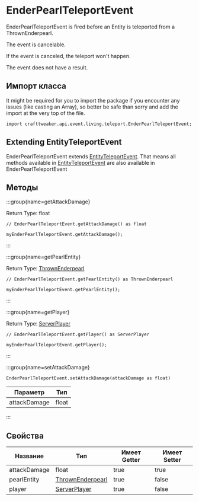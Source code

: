 # EnderPearlTeleportEvent

EnderPearlTeleportEvent is fired before an Entity is teleported from a ThrownEnderpearl.

The event is cancelable.

If the event is canceled, the teleport won't happen.

The event does not have a result.



## Импорт класса

It might be required for you to import the package if you encounter any issues (like casting an Array), so better be safe than sorry and add the import at the very top of the file.
```zenscript
import crafttweaker.api.event.living.teleport.EnderPearlTeleportEvent;
```


## Extending EntityTeleportEvent

EnderPearlTeleportEvent extends [EntityTeleportEvent](/forge/api/event/entity/living/teleport/EntityTeleportEvent). That means all methods available in [EntityTeleportEvent](/forge/api/event/entity/living/teleport/EntityTeleportEvent) are also available in EnderPearlTeleportEvent

## Методы

:::group{name=getAttackDamage}

Return Type: float

```zenscript
// EnderPearlTeleportEvent.getAttackDamage() as float

myEnderPearlTeleportEvent.getAttackDamage();
```

:::

:::group{name=getPearlEntity}

Return Type: [ThrownEnderpearl](/vanilla/api/entity/type/projectile/ThrownEnderpearl)

```zenscript
// EnderPearlTeleportEvent.getPearlEntity() as ThrownEnderpearl

myEnderPearlTeleportEvent.getPearlEntity();
```

:::

:::group{name=getPlayer}

Return Type: [ServerPlayer](/vanilla/api/entity/type/player/ServerPlayer)

```zenscript
// EnderPearlTeleportEvent.getPlayer() as ServerPlayer

myEnderPearlTeleportEvent.getPlayer();
```

:::

:::group{name=setAttackDamage}

```zenscript
EnderPearlTeleportEvent.setAttackDamage(attackDamage as float)
```

| Параметр     | Тип   |
| ------------ | ----- |
| attackDamage | float |


:::


## Свойства

| Название     | Тип                                                                      | Имеет Getter | Имеет Setter |
| ------------ | ------------------------------------------------------------------------ | ------------ | ------------ |
| attackDamage | float                                                                    | true         | true         |
| pearlEntity  | [ThrownEnderpearl](/vanilla/api/entity/type/projectile/ThrownEnderpearl) | true         | false        |
| player       | [ServerPlayer](/vanilla/api/entity/type/player/ServerPlayer)             | true         | false        |

